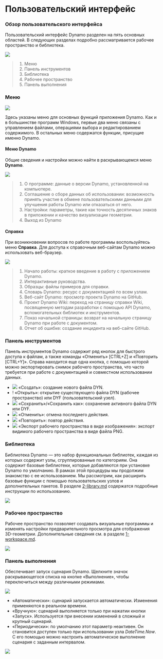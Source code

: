 # Пользовательский интерфейс

### Обзор пользовательского интерфейса

Пользовательский интерфейс Dynamo разделен на пять основных областей. В следующих разделах подробно рассматривается рабочее пространство и библиотека.

![](images/userinterface-ui.jpg)

> 1. Меню
> 2. Панель инструментов
> 3. Библиотека
> 4. Рабочее пространство
> 5. Панель выполнения

### Меню

![](../.gitbook/assets/userinterface-menu\(1\).jpg)

Здесь указаны меню для основных функций приложения Dynamo. Как и в большинстве программ Windows, первые два меню связаны с управлением файлами, операциями выбора и редактированием содержимого. В остальных меню содержатся функции, присущие именно Dynamo.

#### Меню Dynamo

Общие сведения и настройки можно найти в раскрывающемся меню **Dynamo**.

![](images/userinterface-dynamomenu.jpg)

> 1. О программе: данные о версии Dynamo, установленной на компьютере.
> 2. Соглашение о сборе данных об использовании: возможность принять участие в обмене пользовательскими данными для улучшения работы Dynamo или отказаться от него.
> 3. Настройки: параметры, такие как точность десятичных знаков в приложении и качество визуализации геометрии.
> 4. Выход из Dynamo

#### Справка

При возникновении вопросов по работе программы воспользуйтесь меню **Справка**. Для доступа к справочным веб-сайтам Dynamo можно использовать веб-браузер.

![](images/userinterface-helpmenu.jpg)

> 1. Начало работы: краткое введение в работу с приложением Dynamo.
> 2. Интерактивные руководства.
> 3. Образцы: файлы примеров для справки.
> 4. Словарь Dynamo: ресурс с документацией по всем узлам.
> 5. Веб-сайт Dynamo: просмотр проекта Dynamo на GitHub.
> 6. Проект Dynamo Wiki: переход на страницу справки Wiki, посвященную методам разработки с помощью API Dynamo, вспомогательных библиотек и инструментов.
> 7. Показ начальной страницы: возврат на начальную страницу Dynamo при работе с документом.
> 8. Отчет об ошибке: создание инцидента на веб-сайте GitHub.

### Панель инструментов

Панель инструментов Dynamo содержит ряд кнопок для быстрого доступа к файлам, а также команды «Отменить» [CTRL+Z] и «Повторить [CTRL+Y]». Справа находится еще одна кнопка, с помощью которой можно экспортировать снимок рабочего пространства, что часто требуется при работе с документацией и совместном использовании данных.

* ![](images/userinterface-newfile.jpg) «Создать»: создание нового файла DYN.
* \![](<images/userinterface-open(1) (1) (1).jpg>) «Открыть»: открытие существующего файла DYN (рабочее пространство) или DYF (пользовательский узел).
* ![](images/userinterface-save.jpg) «Сохранить»/«Сохранить как»: сохранение активного файла DYN или DYF.
* ![](images/userinterface-undo.jpg) «Отменить»: отмена последнего действия.
* ![](images/userinterface-redo.jpg) «Повторить»: повтор действия.
* ![](images/userinterface-screenshot.jpg) «Экспорт рабочего пространства в виде изображения»: экспорт видимого рабочего пространства в виде файла PNG.

### Библиотека

Библиотека Dynamo — это набор функциональных библиотек, каждая из которых содержит узлы, сгруппированные по категориям. Она содержит базовые библиотеки, которые добавляются при установке Dynamo по умолчанию. В рамках этой процедуры мы продолжим знакомство с ее использованием. Мы рассмотрим, как расширить базовые функции с помощью пользовательских узлов и дополнительных пакетов. В разделе [2-library.md](2-library.md "mention") содержатся подробные инструкции по использованию.

![](images/userinterface-library.jpg)

### Рабочее пространство

Рабочее пространство позволяет создавать визуальные программы и изменять настройки предварительного просмотра для отображения 3D-геометрии. Дополнительные сведения см. в разделе [1-workspace.md](1-workspace.md "mention").

![](images/userinterface-workspace.gif)

### Панель выполнения

Обеспечивает запуск сценария Dynamo. Щелкните значок раскрывающегося списка на кнопке «Выполнение», чтобы переключиться между различными режимами.

![](images/userinterface-executionbar.gif)

* «Автоматически»: сценарий запускается автоматически. Изменения применяются в реальном времени.
* «Вручную»: сценарий выполняется только при нажатии кнопки «Запуск». Используется при внесении изменений в сложный и крупный сценарий.
* «Периодически»: по умолчанию этот параметр неактивен. Он становится доступен только при использовании узла _DateTime.Now_. С его помощью можно настроить автоматическое выполнение сценария с заданным интервалом.

![](images/userinterface-executionbarDateTimenode.jpg)
